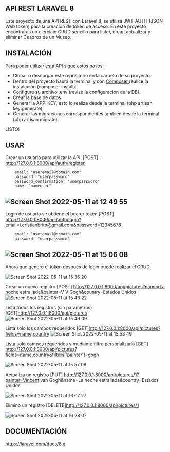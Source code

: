 ## API REST LARAVEL 8 

Este proyecto de una API REST con Laravel 8, se utiliza JWT-AUTH (JSON Web token) para la creación de token de acceso. En este proyecto encontraras un ejercicio CRUD sencillo para listar, crear, actualizar y eliminar Cuadros de un Museo.

## INSTALACIÓN

Para poder utilizar está API sigue estos pasos:

- Clonar o descargar este repositorio en la carpeta de su proyecto.
- Dentro del proyecto habrá la terminal y con [Composer ](https://getcomposer.org/) realice la instalación (composer install).
- Configure su archivo .env (revise la configuración de la DB).
- Crear la base de datos
- Generar la APP_KEY, esto lo realiza desde la terminal (php artisan key:generate)
- Generar las migraciones correspondientes también desde la terminal (php artisan migrate).

LISTO!

## USAR

Crear un usuario para utilizar la API.
[POST] - http://127.0.0.1:8000/api/auth/register

        email: "useremail@domain.com"
        password: "userpassword"
        password_confirmation: "userpassword"
        name: "nameuser"


![Screen Shot 2022-05-11 at 12 49 55](https://user-images.githubusercontent.com/101833936/167897669-96dfc6de-8173-4ec2-8f33-38a0e50796e8.png)
--
Login de usuario se obtiene el bearer token [POST] http://127.0.0.1:8000/api/auth/login?email=i.cristianbrito@gmail.com&password=12345678

        email: "useremail@domain.com"
        password: "userpassword"

![Screen Shot 2022-05-11 at 15 06 08](https://user-images.githubusercontent.com/101833936/167917193-161899a8-cf8a-47ce-8f71-5a465376621d.png)
--
Ahora que genero el token después de login puede realizar el CRUD.

![Screen Shot 2022-05-11 at 15 36 20](https://user-images.githubusercontent.com/101833936/167922292-d5152a8f-d35c-41c9-bee3-c3c3b0f5a191.png)

Crear un nuevo registro [POST] http://127.0.0.1:8000/api/pictures?name=La noche estrallada&painter=V V Gogh&country=Estados Unidos
![Screen Shot 2022-05-11 at 15 43 22](https://user-images.githubusercontent.com/101833936/167923051-2f8fabca-7a59-46a4-9e77-1d583a5d09c2.png)

Lista todos los registros (sin parametros) [GET]http://127.0.0.1:8000/api/pictures
![Screen Shot 2022-05-11 at 15 49 09](https://user-images.githubusercontent.com/101833936/167924224-eb98d11c-26f1-424c-99be-31e825896ae0.png)

Lista solo los campos requeridos [GET]http://127.0.0.1:8000/api/pictures?fields=name,country
![Screen Shot 2022-05-11 at 15 53 49](https://user-images.githubusercontent.com/101833936/167924911-12175d49-0625-4317-a596-9642077146c0.png)

Lista solo campos requeridos y mediante filtro personalizado [GET] http://127.0.0.1:8000/api/pictures?fields=name,country&filters['painter']=gogh

![Screen Shot 2022-05-11 at 15 57 09](https://user-images.githubusercontent.com/101833936/167925383-634c6f1c-b7f2-46d0-a431-0ff394e63045.png)

Actualiza un registro [PUT] http://127.0.0.1:8000/api/pictures/1?painter=Vincent van Gogh&name=La noche estrallada&country=Estados Unidos

![Screen Shot 2022-05-11 at 16 07 27](https://user-images.githubusercontent.com/101833936/167927139-72ff0520-a3de-4437-a025-8e4577dabbb6.png)

Elimino un registro [DELETE]http://127.0.0.1:8000/api/pictures/1

![Screen Shot 2022-05-11 at 16 28 07](https://user-images.githubusercontent.com/101833936/167930356-1c6a4587-d05c-4df5-b655-6e6687a5fa54.png)

## DOCUMENTACIÓN

[https://laravel.com/docs/8.x ](https://laravel.com/docs/8.x)